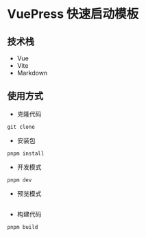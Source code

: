# VuePress 快速启动模板
## 技术栈
* Vue
* Vite
* Markdown
## 使用方式
* 克隆代码
```
git clone
```
* 安装包
```
pnpm install
```
* 开发模式
```
pnpm dev
```
* 预览模式
``` pnpm preview
```
* 构建代码
```
pnpm build
```
